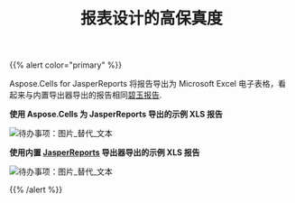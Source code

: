 ﻿---
title: 报表设计的高保真度
type: docs
weight: 30
url: /zh/jasperreports/high-fidelity-to-the-report-design/
---
{{% alert color="primary" %}}

 Aspose.Cells for JasperReports 将报告导出为 Microsoft Excel 电子表格，看起来与内置导出器导出的报告相同[碧玉报告](https://community.jaspersoft.com/project/jasperreports-library).

**使用 Aspose.Cells 为 JasperReports 导出的示例 XLS 报告** 

![待办事项：图片_替代_文本](high-fidelity-to-the-report-design_1.png)

**使用内置 [JasperReports](https://community.jaspersoft.com/project/jasperreports-library) 导出器导出的示例 XLS 报告**

![待办事项：图片_替代_文本](high-fidelity-to-the-report-design_2.png)

{{% /alert %}}
